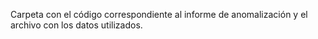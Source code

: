 Carpeta con el código correspondiente al informe de anomalización y el archivo con los datos utilizados.
